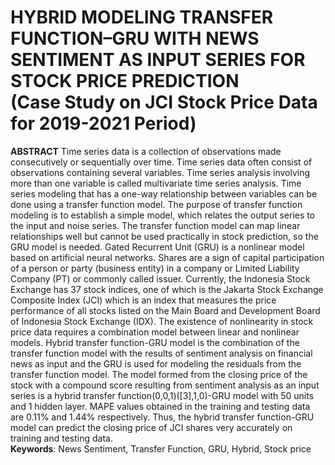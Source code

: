 # HYBRID MODELING TRANSFER FUNCTION–GRU WITH NEWS SENTIMENT AS INPUT SERIES FOR STOCK PRICE PREDICTION <br>(Case Study on JCI Stock Price Data for 2019-2021 Period)

**ABSTRACT**
Time series data is a collection of observations made consecutively or sequentially over time. Time series data often consist of observations containing several variables. Time series analysis involving more than one variable is called multivariate time series analysis. Time series modeling that has a one-way relationship between variables can be done using a transfer function model. The purpose of transfer function modeling is to establish a simple model, which relates the output series to the input and noise series. The transfer function model can map linear relationships well but cannot be used practically in stock prediction, so the GRU model is needed. Gated Recurrent Unit (GRU) is a nonlinear model based on artificial neural networks. Shares are a sign of capital participation of a person or party (business entity) in a company or Limited Liability Company (PT) or commonly called issuer. Currently, the Indonesia Stock Exchange has 37 stock indices, one of which is the Jakarta Stock Exchange Composite Index (JCI) which is an index that measures the price performance of all stocks listed on the Main Board and Development Board of Indonesia Stock Exchange (IDX). The existence of nonlinearity in stock price data requires a combination model between linear and nonlinear models. Hybrid transfer function-GRU model is the combination of the transfer function model with the results of sentiment analysis on financial news as input and the GRU is used for modeling the residuals from the transfer function model. The model formed from the closing price of the stock with a compound score resulting from sentiment analysis as an input series is a hybrid transfer function(0,0,1)([3],1,0)-GRU model with 50 units and 1 hidden layer. MAPE values obtained in the training and testing data are 0.11% and 1.44% respectively. Thus, the hybrid transfer function-GRU model can predict the closing price of JCI shares very accurately on training and testing data.
<br>**Keywords**: News Sentiment, Transfer Function, GRU, Hybrid, Stock price
